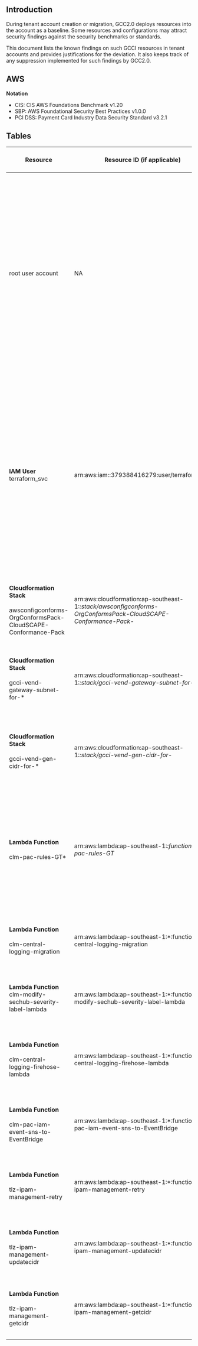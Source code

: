 ## Introduction

During tenant account creation or migration, GCC2.0 deploys resources into the account as a baseline. Some resources and configurations may attract security findings against the security benchmarks or standards.

This document lists the known findings on such GCCI resources in tenant accounts and provides justifications for the deviation. It also keeps track of any suppression implemented for such findings by GCC2.0.

## AWS

**Notation**

* CIS: CIS AWS Foundations Benchmark v1.20
* SBP: AWS Foundational Security Best Practices v1.0.0
* PCI DSS: Payment Card Industry Data Security Standard v3.2.1


## Tables

| Resource | Resource ID (if applicable) | Deviation from Standard & Control | Justification |
| ------------- |-------------|-------------|-------------|
| root user account      | NA | <br>**CIS**<br>- CIS.1.14: Ensure hardware MFA is enabled for the "root" account<br>- CIS.1.13: Ensure MFA is enabled for the "root" account<br><br>**SBP**<br>- IAM.6: Hardware MFA should be enabled for the root user<br><br>**PCI DSS**<br>- PCI.IAM.4: Hardware MFA should be enabled for the root user<br>- PCI.IAM.5: Virtual MFA should be enabled for the root user |1. According to IM 8, MFA is needed for all administrative access. However, it did not specify the need for hardware MFA.<br><br>2.	For all root accounts, there a need to enforce MFA.<br><br>3. Agency tenant should refer to this link to reset root account password and configure MFA. |
|  **IAM User**<br>terraform_svc    |  arn:aws:iam::379388416279:user/terraform_svc   |<br>**CIS**<br>-	CIS.1.4: Ensure access keys are rotated every 90 days or less<br>-	CIS.1.3: Ensure credentials unused for 90 days or greater are disabled<br><br>**SBP**<br>-	IAM.3: IAM users' access keys should be rotated every 90 days or less<br><br>**PCI DSS**<br>- PCI.IAM.7: Unused IAM user credentials should be removed<br>- PCI.IAM.6: MFA should be enabled for all IAM users |1. 1.	This IAM user is reserved for tenants to manage their infrastructure using IaC. Currently it is not in use, and there is no permission attached to it. In future, tenants will be managing the permissions for this IAM user based on their needs.<br>2. 2.	The IAM key and secret generation is fully handled by automation. The key and secret are only used by terraform workspace and nobody else has access to the key and secret. SCP is also in place to block tenants from adding, deactivating or removing existing key secret pair. <br>3. Removal of unused credentials for more than 90 days is no longer valid because there is a chance that a tenant has no change made or trigger a terraform plan and apply in 90 days. |
| **Cloudformation Stack**<br><br>awsconfigconforms-OrgConformsPack-CloudSCAPE-Conformance-Pack | arn:aws:cloudformation:ap-southeast-1:*:stack/awsconfigconforms-OrgConformsPack-CloudSCAPE-Conformance-Pack-* | **SBP**<br>- CloudFormation.1: CloudFormation stacks should be integrated with Simple Notification Service(SNS) | This cloudformation is a deployment of AWS organization conformance pack managed by cloudscape team.<br> Instead of using SNS, deployment status or errors, are directly reflected on core-security account console under organization conformance pack service. Cloudscape team and GCC2.0 CLM team will handle the failure during deployment. |
| **Cloudformation Stack**<br><br>gcci-vend-gateway-subnet-for-* | arn:aws:cloudformation:ap-southeast-1:*:stack/gcci-vend-gateway-subnet-for-* | **SBP**<br>- CloudFormation.1: CloudFormation stacks should be integrated with Simple Notification Service (SNS) | This cloudformation is part of workflow to provision new VPC in agency account. The request originates from agency request on GCC2.0 CMP.<br>Instead of using SNS, GCC2.0 Provisioning team and CMP team receive and monitor alert of failure directly from provisioning api responses and handle the provisioning failure accordingly. |
| **Cloudformation Stack** <br><br> gcci-vend-gen-cidr-for-* | arn:aws:cloudformation:ap-southeast-1:*:stack/gcci-vend-gen-cidr-for-* | **SBP**<br><br>- CloudFormation.1: CloudFormation stacks should be integrated with Simple Notification Service (SNS) | This cloudformation is part of workflow to provision new VPC in agency account. The request originates from agency request on GCC2.0 CMP. <br> Instead of using SNS, GCC2.0 Provisioning team and CMP team receive and monitor alert of failure directly from provisioning api responses and handle the provisioning failure accordingly. |
| **Lambda Function**<br><br>clm-pac-rules-GT* | arn:aws:lambda:ap-southeast-1:*:function:clm-pac-rules-GT* | **PCI DSS**<br><br>- PCI.Lambda.2: Lambda functions should be in a VPC | These lambdas form part of GCC2.0 PaC policies. Custom logic is implemented to inspect tenants’ AWS resources. The lambdas do not require network interface in any VPC, and do not inspect resources at OS level in virtual machines.<br><br>Therefore, the lambdas do not require interaction with any VPC or private subnet. Hence these lambda functions should not be placed in VPC. https://aws.amazon.com/blogs/architecture/best-practices-for-developing-on-aws-lambda/ <br><br>As further confirmed by AWS, lambda not deployed in VPC cannot be triggered by any public resources, and not exposed to public network |
| **Lambda Function**<br><br>clm-central-logging-migration | arn:aws:lambda:ap-southeast-1:*:function:clm-central-logging-migration | **PCI DSS** <br><br>- •	PCI.Lambda.2: Lambda functions should be in a VPC | Same as above.<br><br>This lambda is used at GCC to GCC2.0 account migration. It re-configures CloudWatch log groups’ subscription filters from GCC1.0 central logging to GCC2.0’s. It does not require network interface in any VPC, and does not update resources at OS level in virtual machines. |
| **Lambda Function** <br> clm-modify-sechub-severity-label-lambda | arn:aws:lambda:ap-southeast-1:*:function:clm-modify-sechub-severity-label-lambda | **PCI DSS**<br><br>- •	PCI.Lambda.2: Lambda functions should be in a VPC<br> | Same as above.<br><br> This lambda forms part of GCC2.0 PaC implementation. It adjusts finding’s severity level in security hub. It does not require network interface in any VPC, and does not update resources at OS level in virtual machines. |
| **Lambda Function**<br><br>clm-central-logging-firehose-lambda | arn:aws:lambda:ap-southeast-1:*:function:clm-central-logging-firehose-lambda | **PCI DSS**<br><br>- PCI.Lambda.2: Lambda functions should be in a VPC | Same as above.<br><br> This lambda forms part of GCC2.0 central logging implementation. It facilitates the logging partition in firehose before piping CloudWatch log groups to central S3 bucket in GCC2.0 core logging account. It does not require network interface in any VPC, and does not update resources at OS level in virtual machines.|
| **Lambda Function** <br><br>clm-pac-iam-event-sns-to-EventBridge| arn:aws:lambda:ap-southeast-1:*:function:clm-pac-iam-event-sns-to-EventBridge| **PCI DSS**<br><br>- PCI.Lambda.2: Lambda functions should be in a VPC | Same as above.<br><br> This lambda forms part of GCC2.0 PaC implementation. It forwards IAM events that are collected globally to ap-southeast-1 region for further processing. It does not require network interface in any VPC, and does not update resources at OS level in virtual machines. |
| **Lambda Function** <br><br>tlz-ipam-management-retry| arn:aws:lambda:ap-southeast-1:*:function:tlz-ipam-management-retry | **PCI DSS**<br><br>- PCI.Lambda.2: Lambda functions should be in a VPC | Same as above<br><br>This lambda forms part of GCC2.0 VPC provisioning implementation. It sends retry request for CIDR reservation to IPAM (DynamoDB based). It does not require network interface in any VPC, and does not update resources at OS level in virtual machines. |
| **Lambda Function**<br><br>tlz-ipam-management-updatecidr |arn:aws:lambda:ap-southeast-1:*:function:tlz-ipam-management-updatecidr | **PCI DSS** <br><br>- PCI.Lambda.2: Lambda functions should be in a VPC | Same as above<br><br>This lambda forms part of GCC2.0 VPC provisioning implementation. It sends update or delete request for CIDR record to IPAM  (DynamoDB based). It does not require network interface in any VPC, and does not update resources at OS level in virtual machines. |
| **Lambda Function** <br><br>tlz-ipam-management-getcidr| arn:aws:lambda:ap-southeast-1:*:function:tlz-ipam-management-getcidr | **PCI DSS**<br><br>•	PCI.Lambda.2: Lambda functions should be in a VPC | Same as above<br><br>This lambda forms part of GCC2.0 VPC provisioning implementation. It sends get request for CIDR record to IPAM (DynamoDB based). It does not require network interface in any VPC, and does not update resources at OS level in virtual machines. |

